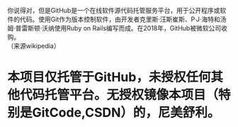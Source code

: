你说得对，但是GitHub是一个在线软件源代码托管服务平台，用于公开程序或软件的代码。使用Git作为版本控制软件，由开发者克里斯·汪斯崔斯、P·J·海特和汤姆·普雷斯顿·沃纳使用Ruby on Rails编写而成。在2018年，GitHub被微软公司收购。  
（来源wikipedia）
# 本项目**仅**托管于GitHub，未授权任何其他代码托管平台。无授权镜像本项目（特别是GitCode,CSDN）的，尼美舒利。